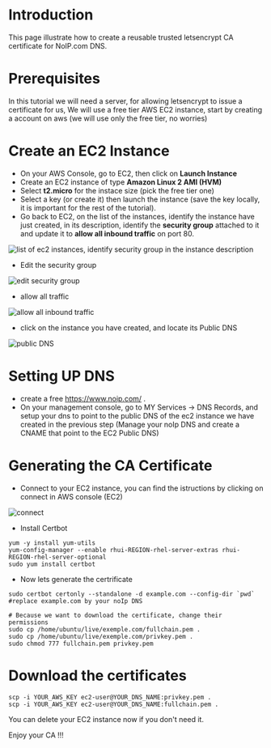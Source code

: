# Introduction
This page illustrate how to create a reusable trusted letsencrypt CA certificate for NoIP.com DNS.

# Prerequisites
In this tutorial we will need a server, for allowing letsencrypt to issue a certificate for us, We will use a free tier AWS EC2 instance, start by creating a account on aws (we will use only the free tier, no worries) 

# Create an EC2 Instance
- On your AWS Console, go to EC2, then click on **Launch Instance**
- Create an EC2 instance of type **Amazon Linux 2 AMI (HVM)**
- Select **t2.micro** for the instace size (pick the free tier one) 
- Select a key (or create it)  then launch the instance (save the key locally, it is important for the rest of the tutorial). 
- Go back to EC2, on the list of the instances, identify the instance have just created, in its description, identify the **security group** attached to it and update it to **allow all inbound traffic** on port 80. 

![list of ec2 instances, identify security group in the instance description](http://i68.tinypic.com/a88yf.png)
- Edit the security group

![edit security group](http://i65.tinypic.com/2e1cd8n.png)

- allow all traffic 

![allow all inbound traffic](http://i67.tinypic.com/2cikadi.png)

- click on the instance you have created, and locate its Public DNS

![public DNS](http://i65.tinypic.com/10zxndg.png)


# Setting UP DNS
- create a free https://www.noip.com/ . 
- On your management console, go to MY Services -> DNS Records, and setup your dns to point to the public DNS of the ec2 instance we have created in the previous step (Manage your noIp DNS and create a CNAME that point to the EC2 Public DNS)

# Generating the CA Certificate
- Connect to your EC2 instance, you can find the istructions by clicking on connect in AWS console (EC2)

![connect](http://i63.tinypic.com/213otnq.png)

- Install Certbot

```Shell
yum -y install yum-utils
yum-config-manager --enable rhui-REGION-rhel-server-extras rhui-REGION-rhel-server-optional
sudo yum install certbot
```
- Now lets generate the certrificate

```Shell
sudo certbot certonly --standalone -d example.com --config-dir `pwd` #replace example.com by your noIp DNS

# Because we want to download the certificate, change their permissions
sudo cp /home/ubuntu/live/exemple.com/fullchain.pem .
sudo cp /home/ubuntu/live/exemple.com/privkey.pem .
sudo chmod 777 fullchain.pem privkey.pem
```

# Download the certificates
```Shell
scp -i YOUR_AWS_KEY ec2-user@YOUR_DNS_NAME:privkey.pem .
scp -i YOUR_AWS_KEY ec2-user@YOUR_DNS_NAME:fullchain.pem .
```
You can delete your EC2 instance now if you don't need it. 

Enjoy your CA !!!


